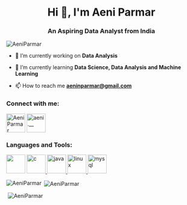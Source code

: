 <h1 align="center">Hi 👋, I'm Aeni Parmar</h1>
<h3 align="center">An Aspiring Data Analyst from India</h3>

<p align="left"> <img src="https://komarev.com/ghpvc/?username=AeniParmar&label=Profile%20views&color=0e75b6&style=flat" alt="AeniParmar" /> </p>

- 🔭 I’m currently working on **Data Analysis**

- 🌱 I’m currently learning  **Data Science, Data Analysis  and Machine Learning**

- 📫 How to reach me **aeninparmar@gmail.com**

<h3 align="left">Connect with me:</h3>
<p align="left" >

<a href="https://linkedin.com/in/aeni-parmar-843819253" target="blank"><img align="center" src="https://www.vectorlogo.zone/logos/linkedin/linkedin-tile.svg" alt="Aeni Parmar" height="50" width="50" /></a>
<a href="https://instagram.com/aeni.__" target="blank"><img align="center" src="https://www.vectorlogo.zone/logos/instagram/instagram-icon.svg" alt="aeni.__" height="50" width="50" /></a>

<h3 align="left">Languages and Tools:</h3>
<p align="left"> 
<a href="https://www.python.org/"  target="_blank" rel="noreferrer"> <img src="https://www.vectorlogo.zone/logos/python/python-vertical.svg"width="50" height="50" /></a>
<a href="https://www.cprogramming.com/" target="_blank" rel="noreferrer"> <img src="https://upload.wikimedia.org/wikipedia/commons/thumb/1/18/C_Programming_Language.svg/570px-C_Programming_Language.svg.png?20201031132917" alt="c" width="50" height="50"/> </a>
<a href="https://www.java.com" target="_blank" rel="noreferrer"> <img src="https://www.vectorlogo.zone/logos/java/java-vertical.svg" alt="java" width="50" height="50"/> </a> 
<a href="https://www.linux.org/" target="_blank" rel="noreferrer"> <img src="https://www.vectorlogo.zone/logos/linux/linux-icon.svg" alt="linux" width="50" height="50"/> </a> 
<a href="https://www.mysql.com/" target="_blank" rel="noreferrer"> <img src="https://www.vectorlogo.zone/logos/mysql/mysql-official.svg" alt="mysql" width="50" height="50"/> </a>

<p><img align="left" src="https://github-readme-stats.vercel.app/api/top-langs?username=AeniParmar&show_icons=true&locale=en&layout=compact" alt="AeniParmar"/></p>
<p>&nbsp;<img align="center" src="https://github-readme-stats.vercel.app/api?username=AeniParmar&show_icons=true&locale=en" alt="AeniParmar" /></p>
<p>&nbsp;<img align="center" src="https://github-readme-streak-stats.herokuapp.com/?user=AeniParmar&" alt="AeniParmar" /></p>
